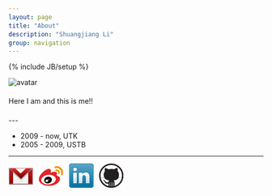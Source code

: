 ```yaml
---
layout: page
title: "About"
description: "Shuangjiang Li"
group: navigation
---
```

{% include JB/setup %}

![avatar](/assets/images/profile/sj.jpg)

<div style="line-height: 30px;">

Here I am and this is me!!


</div>
---

* 2009 - now, UTK
* 2005 - 2009, USTB

---

[![gmail](/assets/images/third_party_logo/gmail.png)](mailto:lishuangjiang@anotherbug.com) &nbsp;
[![weibo](/assets/images/third_party_logo/weibo.png)](http://weibo.com/shuangjiangli) &nbsp;
[![linkedin](/assets/images/third_party_logo/linkedin.png)](http://www.linkedin.com/in/shuangjiangli) &nbsp;
[![github](/assets/images/third_party_logo/github.jpeg)](https://github.com/mousepotato) 


